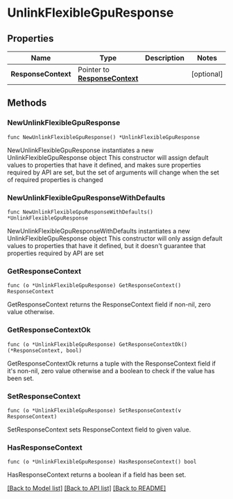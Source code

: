 # UnlinkFlexibleGpuResponse

## Properties

Name | Type | Description | Notes
------------ | ------------- | ------------- | -------------
**ResponseContext** | Pointer to [**ResponseContext**](ResponseContext.md) |  | [optional] 

## Methods

### NewUnlinkFlexibleGpuResponse

`func NewUnlinkFlexibleGpuResponse() *UnlinkFlexibleGpuResponse`

NewUnlinkFlexibleGpuResponse instantiates a new UnlinkFlexibleGpuResponse object
This constructor will assign default values to properties that have it defined,
and makes sure properties required by API are set, but the set of arguments
will change when the set of required properties is changed

### NewUnlinkFlexibleGpuResponseWithDefaults

`func NewUnlinkFlexibleGpuResponseWithDefaults() *UnlinkFlexibleGpuResponse`

NewUnlinkFlexibleGpuResponseWithDefaults instantiates a new UnlinkFlexibleGpuResponse object
This constructor will only assign default values to properties that have it defined,
but it doesn't guarantee that properties required by API are set

### GetResponseContext

`func (o *UnlinkFlexibleGpuResponse) GetResponseContext() ResponseContext`

GetResponseContext returns the ResponseContext field if non-nil, zero value otherwise.

### GetResponseContextOk

`func (o *UnlinkFlexibleGpuResponse) GetResponseContextOk() (*ResponseContext, bool)`

GetResponseContextOk returns a tuple with the ResponseContext field if it's non-nil, zero value otherwise
and a boolean to check if the value has been set.

### SetResponseContext

`func (o *UnlinkFlexibleGpuResponse) SetResponseContext(v ResponseContext)`

SetResponseContext sets ResponseContext field to given value.

### HasResponseContext

`func (o *UnlinkFlexibleGpuResponse) HasResponseContext() bool`

HasResponseContext returns a boolean if a field has been set.


[[Back to Model list]](../README.md#documentation-for-models) [[Back to API list]](../README.md#documentation-for-api-endpoints) [[Back to README]](../README.md)


